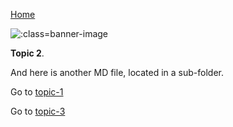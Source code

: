 [Home](/README.md)

![](https://raw.githubusercontent.com/paulhibbitts/my-hack-md/main/images/andrew-pons-6-RhsUzKO6g-unsplash.jpg ':class=banner-image')

**Topic 2**.

And here is another MD file, located in a sub-folder.

Go to [topic-1](topic-1.md)

Go to [topic-3](/my-folder/my-folder-2/topic-3.md)